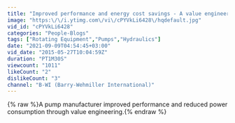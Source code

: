 ```yaml
---
title: "Improved performance and energy cost savings - A value engineering casestudy"
image: "https:\/\/i.ytimg.com\/vi\/cPYVkLi6428\/hqdefault.jpg"
vid_id: "cPYVkLi6428"
categories: "People-Blogs"
tags: ["Rotating Equipment","Pumps","Hydraulics"]
date: "2021-09-09T04:54:45+03:00"
vid_date: "2015-05-27T10:04:59Z"
duration: "PT1M30S"
viewcount: "1011"
likeCount: "2"
dislikeCount: "3"
channel: "B-WI (Barry-Wehmiller International)"
---
```

{% raw %}A pump manufacturer improved performance and reduced power consumption through value engineering.{% endraw %}
